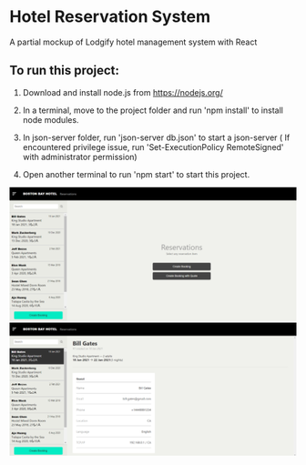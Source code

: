 # Hotel Reservation System
A partial mockup of Lodgify hotel management system with React

## To run this project:

1. Download and install node.js from https://nodejs.org/

2. In a terminal, move to the project folder and run 'npm install' to install node modules.

3. In json-server folder, run 'json-server db.json' to start a json-server
   ( If encountered privilege issue, run 'Set-ExecutionPolicy RemoteSigned' with administrator permission)

4. Open another terminal to run 'npm start' to start this project.

<p align="center">
  <img src="https://github.com/tix123/Hotel-Reservation-System-Lodgify-Mockup-React/blob/master/screenshot/Screenshot_01.jpg">
  <img src="https://github.com/tix123/Hotel-Reservation-System-Lodgify-Mockup-React/blob/master/screenshot/Screenshot_02.jpg">
</p>
<br>
